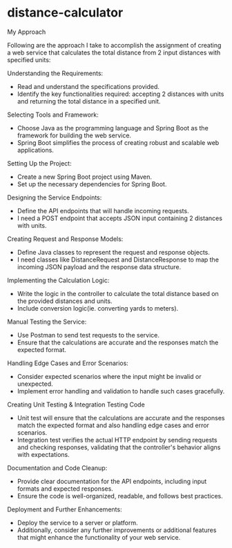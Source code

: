 # distance-calculator

My Approach

Following are the approach I take to accomplish the assignment of creating a web service that calculates the total distance from 2 input distances with specified units:

Understanding the Requirements:
- Read and understand the specifications provided. 
- Identify the key functionalities required: accepting 2 distances with units and returning the total distance in a specified unit.

Selecting Tools and Framework:
- Choose Java as the programming language and Spring Boot as the framework for building the web service. 
- Spring Boot simplifies the process of creating robust and scalable web applications.

Setting Up the Project:
- Create a new Spring Boot project using Maven. 
- Set up the necessary dependencies for Spring Boot.

Designing the Service Endpoints:
- Define the API endpoints that will handle incoming requests. 
- I need a POST endpoint that accepts JSON input containing 2 distances with units.

Creating Request and Response Models:
- Define Java classes to represent the request and response objects. 
- I need classes like DistanceRequest and DistanceResponse to map the incoming JSON payload and the response data structure.

Implementing the Calculation Logic:
- Write the logic in the controller to calculate the total distance based on the provided distances and units. 
- Include conversion logic(ie. converting yards to meters).

Manual Testing the Service:
- Use Postman to send test requests to the service. 
- Ensure that the calculations are accurate and the responses match the expected format.

Handling Edge Cases and Error Scenarios:
- Consider expected scenarios where the input might be invalid or unexpected. 
- Implement error handling and validation to handle such cases gracefully.

Creating Unit Testing & Integration Testing Code
- Unit test will ensure that the calculations are accurate and the responses match the expected format and also handling edge cases and error scenarios.
- Integration test verifies the actual HTTP endpoint by sending requests and checking responses, validating that the controller's behavior aligns with expectations. 

Documentation and Code Cleanup:
- Provide clear documentation for the API endpoints, including input formats and expected responses. 
- Ensure the code is well-organized, readable, and follows best practices.

Deployment and Further Enhancements:
- Deploy the service to a server or platform. 
- Additionally, consider any further improvements or additional features that might enhance the functionality of your web service.
  

